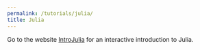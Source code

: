```yaml
---
permalink: /tutorials/julia/
title: Julia
---
```


Go to the website [IntroJulia](https://gdalle.github.io/IntroJulia/) for an interactive introduction to Julia.
